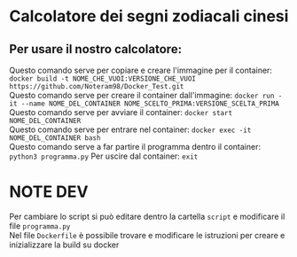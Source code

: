 # Calcolatore dei segni zodiacali cinesi
## Per usare il nostro calcolatore:
Questo comando serve per copiare e creare l'immagine per il container: `docker build -t NOME_CHE_VUOI:VERSIONE_CHE_VUOI https://github.com/Noteram98/Docker_Test.git`  
Questo comando serve per creare il container dall'immagine: `docker run -it --name NOME_DEL_CONTAINER NOME_SCELTO_PRIMA:VERSIONE_SCELTA_PRIMA`  
Questo comando serve per avviare il container: `docker start NOME_DEL_CONTAINER`  
Questo comando serve per entrare nel container: `docker exec -it NOME_DEL_CONTAINER bash`  
Questo comando serve a far partire il programma dentro il container: `python3 programma.py`
Per uscire dal container: `exit`  

# NOTE DEV
Per cambiare lo script si può editare dentro la cartella `script` e modificare il file `programma.py`  
Nel file `Dockerfile` è possibile trovare e modificare le istruzioni per creare e inizializzare la build su docker 
